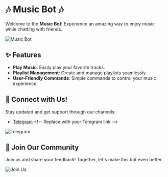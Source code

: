 # 🎶 Music Bot 🎶

Welcome to the **Music Bot**! Experience an amazing way to enjoy music while chatting with friends. 

![Music Bot](https://example.com/your-gif.gif) <!-- Replace with your GIF link -->

## ✨ Features
- **Play Music**: Easily play your favorite tracks.
- **Playlist Management**: Create and manage playlists seamlessly.
- **User-Friendly Commands**: Simple commands to control your music experience.

## 📲 Connect with Us!
Stay updated and get support through our channels:

- [Telegram]([https://t.me/your_channel](https://t.me/fzfffzz)) <!-- Replace with your Telegram link -->
  
![Telegram](https://upload.wikimedia.org/wikipedia/commons/6/6b/Telegram_logo.svg)

## 🌈 Join Our Community
Join us and share your feedback! Together, let's make this bot even better. 

![Join Us](https://example.com/your-join-image.gif) <!-- Replace with your join image link -->
